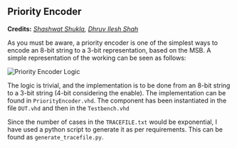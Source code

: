 ## Priority Encoder
__Credits:__ _[Shashwat Shukla](https://github.com/ShashShukla), [Dhruv Ilesh Shah](https://github.com/PrieureDeSion)_

As you must be aware, a priority encoder is one of the simplest ways to encode an 8-bit string to a 3-bit representation, based on the MSB. A simple representation of the working can be seen as follows:

![Priority Encoder Logic](http://www.electronicshub.org/wp-content/uploads/2015/06/Octal-to-Binary-Priority-Encoder.jpg)


The logic is trivial, and the implementation is to be done from an 8-bit string to a 3-bit string (4-bit considering the enable). The implementation can be found in `PriorityEncoder.vhd`. The component has been instantiated in the file `DUT.vhd` and then in the `Testbench.vhd`

Since the number of cases in the `TRACEFILE.txt` would be exponential, I have used a python script to generate it as per requirements. This can be found as `generate_tracefile.py`.
